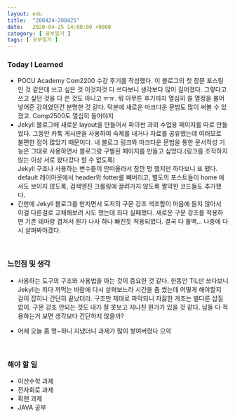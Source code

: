 ```yaml
---
layout: edu
title:  "200424~200425"
date:   2020-04-25 14:00:00 +9000
category: [ 공부일기 ]
tags: [ 공부일기 ]
---
```


### Today I Learned
* POCU Academy Com2200 수강 후기를 작성했다. 이 블로그의 첫 장문 포스팅인 것 같은데 쓰고 싶은 것 이것저것 다 쓰다보니 생각보다 많이 길어졌다. 그렇다고 쓰고 싶던 것을 다 쓴 것도 아니고 ㅠㅠ. 뭐 아무튼 후기까지 열심히 쓸 열정을 불어넣어준 강의였던건 분명한 것 같다. 덕분에 새로운 마크다운 문법도 많이 써볼 수 있졌고. Comp2500도 열심히 들어야지
* Jekyll 블로그에 새로운 layout을 만들어서 파이썬 과외 수업용 페이지를 따로 만들었다. 그동안 카톡 게시판을 사용하여 숙제를 내거나 자료를 공유했는데 여러모로 불편한 점이 많았기 때문이다. 내 블로그 링크와 마크다운 문법을 통한 문서작성 기능은 그대로 사용하면서 블로그랑 구별된 페이지를 만들고 싶었다.(링크를 조작하지 않는 이상 서로 왔다갔다 할 수 없도록)   
Jekyll 구조나 사용하는 변수들이 안떠올라서 잠깐 멍 했지만 하다보니 또 됐다. default 레이아웃에서 header와 fotter를 빼버리고, 별도의 포스트들이 home 에서도 보이지 않도록, 검색엔진 크롤링에 끌려가지 않도록 짤막한 코드들도 추가했다.
* 간만에 Jekyll 블로그를 만지면서 도저히 구문 강조 색조합이 마음에 들지 않아서 이걸 다른걸로 교체해보려 시도 했는데 죄다 실패했다. 새로운 구문 강조를 적용하면 기존 테마랑 겹쳐서 뭔가 나사 하나 빠진듯 적용되었다. 결국 다 롤백... 나중에 다시 살펴봐야겠다.

<br>

### 느낀점 및 생각
* 사용하는 도구의 구조와 사용법을 아는 것이 중요한 것 같다. 한동안 TIL만 쓰다보니 Jekyll는 죄다 까먹는 바람에 다시 살펴보느라 시간을 좀 썼는데 어떻게 해야할지 감이 잡히니 간단히 끝났더라. 구조만 제대로 파악되니 자잟한 개조는 별다른 삽질 없이. 구문 강조 안되는 것도 내가 잘 못보고 지나친 뭔가가 있을 것 같다. 남들 다 적용하는거 보면 생각보다 간단하지 않을까?

* 어제 오늘 좀 멍~하니 지냈더니 과제가 많이 쌓여버렸다 으악

<br>

### 해야 할 일
* 이산수학 과제
* 전자회로 과제
* 확랜 과제
* JAVA 공부
